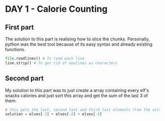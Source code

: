 # DAY 1 - Calorie Counting

## First part

The solution to this part is realising how to slice the chunks. Personally, 
python was the best tool because of its easy syntax and already existing
functions.

```python
file.readlines() # To read each line
line.strip() # To get rid of newlines as characters
```

## Second part

My solution to this part was to just create a array containing every
elf's snacks calories and just sort this array and get the sum of
the last 3 of them.

```python
# this gets the last, second last and third last elements from the array
solution = elves[-1] + elves[-2] + elves[-3] 
```